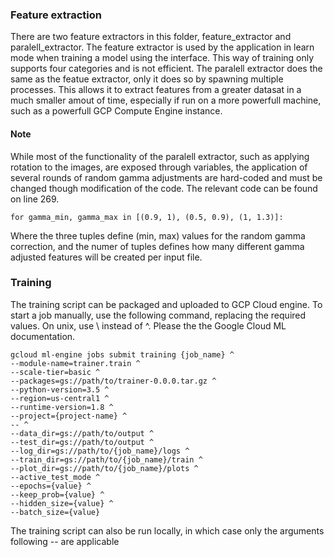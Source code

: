 ### Feature extraction
There are two feature extractors in this folder, feature_extractor and paralell_extractor. The feature 
extractor is used by the application in learn mode when training a model using the interface. This way of training only supports four 
categories and is not efficient. The paralell extractor does the same as the featue extractor, only it does so by spawning multiple 
processes. This allows it to extract features from a greater datasat in a much smaller amout of time, especially if run on 
a more powerfull machine, such as a powerfull GCP Compute Engine instance. 

#### Note
While most of the functionality of the paralell extractor, such as applying rotation to the images, are exposed through variables, 
the application of several rounds of random gamma adjustments are hard-coded and must be changed though modification of the code.
The relevant code can be found on line 269. 
```
for gamma_min, gamma_max in [(0.9, 1), (0.5, 0.9), (1, 1.3)]:
```
Where the three tuples define (min, max) values for the random gamma correction, and the numer of tuples defines how many different 
gamma adjusted features will be created per input file. 


### Training
The training script can be packaged and uploaded to GCP Cloud engine. To start a job manually, use the following command, replacing the required values. On unix, use \ instead of ^. Please the the Google Cloud ML documentation.
```
gcloud ml-engine jobs submit training {job_name} ^
--module-name=trainer.train ^
--scale-tier=basic ^
--packages=gs://path/to/trainer-0.0.0.tar.gz ^
--python-version=3.5 ^
--region=us-central1 ^
--runtime-version=1.8 ^
--project={project-name} ^
-- ^
--data_dir=gs://path/to/output ^
--test_dir=gs://path/to/output ^
--log_dir=gs://path/to/{job_name}/logs ^
--train_dir=gs://path/to/{job_name}/train ^
--plot_dir=gs://path/to/{job_name}/plots ^
--active_test_mode ^
--epochs={value} ^
--keep_prob={value} ^
--hidden_size={value} ^
--batch_size={value} 
```

The training script can also be run locally, in which case only the arguments following -- are applicable
